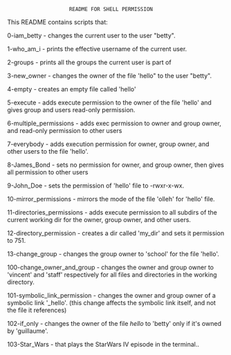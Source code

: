             			README FOR SHELL PERMISSION

This README contains scripts that:

0-iam_betty - changes the current user to the user "betty".

1-who_am_i - prints the effective username of the current user.

2-groups - prints all the groups the current user is part of

3-new_owner - changes the owner of the file 'hello" to the user "betty".

4-empty - creates an empty file called 'hello'

5-execute - adds execute permission to the owner of the file 'hello' and gives group and users read-only permission.

6-multiple_permissions - adds exec permission to owner and group owner, and read-only permission to other users

7-everybody - adds execution permission for owner, group owner, and other users to the file 'hello'.

8-James_Bond - sets no permission for owner, and group owner, then gives all permission to other users

9-John_Doe - sets the permission of 'hello' file to -rwxr-x-wx.

10-mirror_permissions - mirrors the mode of the file 'olleh' for 'hello' file.

11-directories_permissions - adds execute permission to all subdirs of the current working dir for the owner, group owner, and other users.

12-directory_permission - creates a dir called 'my_dir' and sets it permission to 751.

13-change_group - changes the group owner to 'school' for the file 'hello'.

100-change_owner_and_group - changes the owner and group owner to 'vincent' and 'staff' respectively for all files and directories in the working directory.

101-symbolic_link_permission - changes the owner and group owner of a symbolic link '\_hello'. (this change affects the symbolic link itself, and not the file it references)

102-if_only - changes the owner of the file _hello_ to 'betty' only if it's owned by 'guillaume'.

103-Star_Wars - that plays the StarWars IV episode in the terminal..
